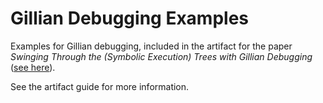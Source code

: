# Gillian Debugging Examples

Examples for Gillian debugging, included in the artifact for the paper *Swinging Through the (Symbolic Execution) Trees with Gillian Debugging* ([see here](https://zenodo.org/records/13968290)).

See the artifact guide for more information.
